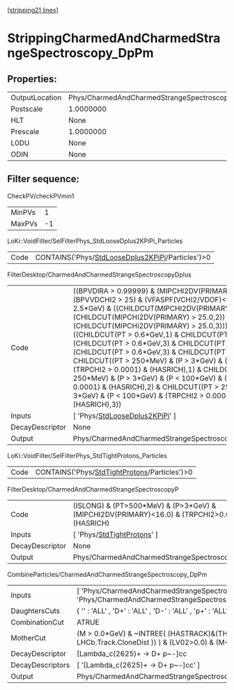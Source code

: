 [[stripping21 lines]](./stripping21-index)

# StrippingCharmedAndCharmedStrangeSpectroscopy_DpPm

## Properties:

|                |                                                          |
|----------------|----------------------------------------------------------|
| OutputLocation | Phys/CharmedAndCharmedStrangeSpectroscopy_DpPm/Particles |
| Postscale      | 1.0000000                                                |
| HLT            | None                                                     |
| Prescale       | 1.0000000                                                |
| L0DU           | None                                                     |
| ODIN           | None                                                     |

## Filter sequence:

CheckPV/checkPVmin1

|        |     |
|--------|-----|
| MinPVs | 1   |
| MaxPVs | -1  |

LoKi::VoidFilter/SelFilterPhys_StdLooseDplus2KPiPi_Particles

|      |                                                                                                        |
|------|--------------------------------------------------------------------------------------------------------|
| Code | CONTAINS('Phys/[StdLooseDplus2KPiPi](./stripping21-commonparticles-stdloosedplus2kpipi)/Particles')\>0 |

FilterDesktop/CharmedAndCharmedStrangeSpectroscopyDplus

|                 |                                                                                                                                                                                                                                                                                                                                                                                                                                                                                                                                                                                                                                                                                                                                                            |
|-----------------|------------------------------------------------------------------------------------------------------------------------------------------------------------------------------------------------------------------------------------------------------------------------------------------------------------------------------------------------------------------------------------------------------------------------------------------------------------------------------------------------------------------------------------------------------------------------------------------------------------------------------------------------------------------------------------------------------------------------------------------------------------|
| Code            | ((BPVDIRA \> 0.99999) & (MIPCHI2DV(PRIMARY) \< 16) & (BPVVDCHI2 \> 25) & (VFASPF(VCHI2/VDOF)\<8) & (PT \> 2.5\*GeV) & ((CHILDCUT(MIPCHI2DV(PRIMARY) \> 25.0, 1)) \| (CHILDCUT(MIPCHI2DV(PRIMARY) \> 25.0,2)) \| (CHILDCUT(MIPCHI2DV(PRIMARY) \> 25.0,3))) & ((CHILDCUT(PT \> 0.6\*GeV,1) & CHILDCUT(PT \> 0.6\*GeV,2)) \| (CHILDCUT(PT \> 0.6\*GeV,3) & CHILDCUT(PT \> 0.6\*GeV,2)) \| (CHILDCUT(PT \> 0.6\*GeV,3) & CHILDCUT(PT \> 0.6\*GeV,1)))& CHILDCUT((PT \> 250\*MeV) & (P \> 3\*GeV) & (P \< 100\*GeV) & (TRPCHI2 \> 0.0001) & (HASRICH),1) & CHILDCUT((PT \> 250\*MeV) & (P \> 3\*GeV) & (P \< 100\*GeV) & (TRPCHI2 \> 0.0001) & (HASRICH),2) & CHILDCUT((PT \> 250\*MeV) & (P \> 3\*GeV) & (P \< 100\*GeV) & (TRPCHI2 \> 0.0001) & (HASRICH),3)) |
| Inputs          | [ 'Phys/[StdLooseDplus2KPiPi](./stripping21-commonparticles-stdloosedplus2kpipi)' ]                                                                                                                                                                                                                                                                                                                                                                                                                                                                                                                                                                                                                                                                      |
| DecayDescriptor | None                                                                                                                                                                                                                                                                                                                                                                                                                                                                                                                                                                                                                                                                                                                                                       |
| Output          | Phys/CharmedAndCharmedStrangeSpectroscopyDplus/Particles                                                                                                                                                                                                                                                                                                                                                                                                                                                                                                                                                                                                                                                                                                   |

LoKi::VoidFilter/SelFilterPhys_StdTightProtons_Particles

|      |                                                                                                |
|------|------------------------------------------------------------------------------------------------|
| Code | CONTAINS('Phys/[StdTightProtons](./stripping21-commonparticles-stdtightprotons)/Particles')\>0 |

FilterDesktop/CharmedAndCharmedStrangeSpectroscopyP

|                 |                                                                                                      |
|-----------------|------------------------------------------------------------------------------------------------------|
| Code            | (ISLONG) & (PT\>500\*MeV) & (P\>3\*GeV) & (MIPCHI2DV(PRIMARY)\<16.0) & (TRPCHI2\>0.0001) & (HASRICH) |
| Inputs          | [ 'Phys/[StdTightProtons](./stripping21-commonparticles-stdtightprotons)' ]                        |
| DecayDescriptor | None                                                                                                 |
| Output          | Phys/CharmedAndCharmedStrangeSpectroscopyP/Particles                                                 |

CombineParticles/CharmedAndCharmedStrangeSpectroscopy_DpPm

|                  |                                                                                                        |
|------------------|--------------------------------------------------------------------------------------------------------|
| Inputs           | [ 'Phys/CharmedAndCharmedStrangeSpectroscopyDplus' , 'Phys/CharmedAndCharmedStrangeSpectroscopyP' ]  |
| DaughtersCuts    | { '' : 'ALL' , 'D+' : 'ALL' , 'D-' : 'ALL' , 'p+' : 'ALL' , 'p~-' : 'ALL' }                            |
| CombinationCut   | ATRUE                                                                                                  |
| MotherCut        | (M \> 0.0\*GeV) & ~INTREE( (HASTRACK)&(THASINFO( LHCb.Track.CloneDist )) ) & (LV02\>0.0) & (M\<4\*GeV) |
| DecayDescriptor  | [Lambda_c(2625)+ -\> D+ p~-]cc                                                                       |
| DecayDescriptors | [ '[Lambda_c(2625)+ -\> D+ p~-]cc' ]                                                               |
| Output           | Phys/CharmedAndCharmedStrangeSpectroscopy_DpPm/Particles                                               |
